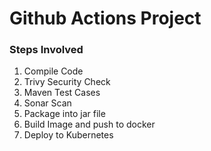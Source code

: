 # Github Actions Project
### Steps Involved
1. Compile Code
2. Trivy Security Check
3. Maven Test Cases
4. Sonar Scan
5. Package into jar file
6. Build Image and push to docker
7. Deploy to Kubernetes
